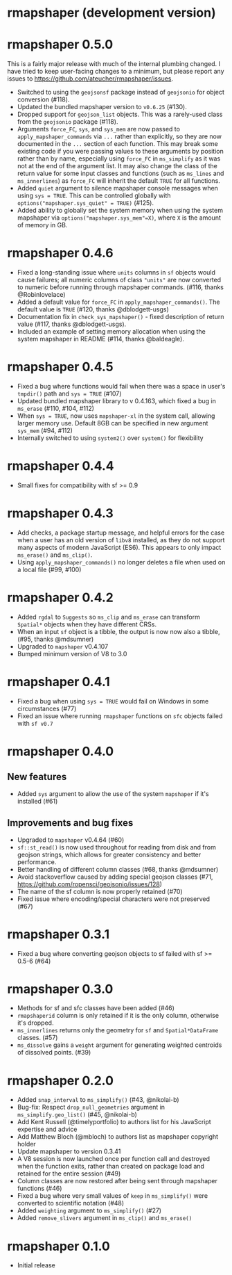 # rmapshaper (development version)

# rmapshaper 0.5.0

This is a fairly major release with much of the internal plumbing changed. I have tried to keep user-facing changes to a minimum, but please report any issues to https://github.com/ateucher/rmapshaper/issues.

* Switched to using the `geojsonsf` package instead of `geojsonio` for object conversion (#118).
* Updated the bundled mapshaper version to `v0.6.25` (#130).
* Dropped support for `geojson_list` objects. This was a rarely-used class from the `geojsonio` package (#118).
* Arguments `force_FC`, `sys`, and `sys_mem` are now passed to `apply_mapshaper_commands` via `...` rather than explicitly, so they are now documented in the `...` section of each function. This may break some existing code if you were passing values to these arguments by position rather than by name, especially using `force_FC` in `ms_simplify` as it was not at the end of the argument list. It may also change the class of the return value for some input classes and functions (such as `ms_lines` and `ms_innerlines`) as `force_FC` will inherit the default `TRUE` for all functions.
* Added `quiet` argument to silence mapshaper console messages when using `sys = TRUE`. This can be controlled globally with `options("mapshaper.sys_quiet" = TRUE)` (#125).
* Added ability to globally set the system memory when using the system mapshaper via `options("mapshaper.sys_mem"=X)`, where `X` is the amount of memory in GB.

# rmapshaper 0.4.6

* Fixed a long-standing issue where `units` columns in `sf` objects would cause failures; all numeric columns of class `"units"` are now converted to numeric before running through mapshaper commands. (#116, thanks @Robinlovelace)
* Added a default value for `force_FC` in `apply_mapshaper_commands()`. The default value is `TRUE` (#120, thanks @dblodgett-usgs)
* Documentation fix in `check_sys_mapshaper()` - fixed description of return value (#117, thanks @dblodgett-usgs).
* Included an example of setting memory allocation when using the system mapshaper in README (#114, thanks @baldeagle).

# rmapshaper 0.4.5

* Fixed a bug where functions would fail when there was a space in user's `tmpdir()`
path and `sys = TRUE` (#107)
* Updated bundled mapshaper library to v 0.4.163, which fixed a bug in `ms_erase` (#110, #104, #112)
* When `sys = TRUE`, now uses `mapshaper-xl` in the system call, allowing 
larger memory use. Default 8GB can be specified in new argument `sys_mem` (#94, #112)
* Internally switched to using `system2()` over `system()` for flexibility

# rmapshaper 0.4.4

* Small fixes for compatibility with sf >= 0.9

# rmapshaper 0.4.3

* Add checks, a package startup message, and helpful errors for the case when 
  a user has an old version of `libv8` installed, as they do not support many
  aspects of modern JavaScript (ES6). This appears to only impact `ms_erase()`
  and `ms_clip()`.
* Using `apply_mapshaper_commands()` no longer deletes a file when used on a local file (#99, #100)

# rmapshaper 0.4.2

* Added `rgdal` to `Suggests` so `ms_clip` and `ms_erase` can transform
 `Spatial*` objects when they have different CRSs.
* When an input `sf` object is a tibble, the output is now now also a tibble, 
(#95, thanks @mdsumner)
* Upgraded to `mapshaper` v0.4.107
* Bumped minimum version of V8 to 3.0

# rmapshaper 0.4.1

* Fixed a bug when using `sys = TRUE` would fail on Windows in some circumstances (#77)
* Fixed an issue where running `rmapshaper` functions on `sfc` objects failed with 
`sf v0.7`

# rmapshaper 0.4.0

## New features

* Added `sys` argument to allow the use of the system `mapshaper` if it's installed (#61)

## Improvements and bug fixes

* Upgraded to `mapshaper` v0.4.64 (#60)
* `sf::st_read()` is now used throughout for reading from disk and from geojson 
strings, which allows for greater consistency and better performance.
* Better handling of different column classes (#68, thanks @mdsumner)
* Avoid stackoverflow caused by adding special geojson classes (#71,
https://github.com/ropensci/geojsonio/issues/128)
* The name of the sf column is now properly retained (#70)
* Fixed issue where encoding/special characters were not preserved (#67)

# rmapshaper 0.3.1

* Fixed a bug where converting geojson objects to sf failed with sf >= 0.5-6 (#64)

# rmapshaper 0.3.0

* Methods for sf and sfc classes have been added (#46)
* `rmapshaperid` column is only retained if it is the only column, otherwise it's dropped.
* `ms_innerlines` returns only the geometry for `sf` and `Spatial*DataFrame` classes. (#57)
* `ms_dissolve` gains a `weight` argument for generating weighted centroids of dissolved points. (#39) 

# rmapshaper 0.2.0

* Added `snap_interval` to `ms_simplify()` (#43, @nikolai-b)
* Bug-fix: Respect `drop_null_geometries` argument in `ms_simplify.geo_list()` (#45, @nikolai-b)
* Add Kent Russell (@timelyportfolio) to authors list for his JavaScript expertise and advice
* Add Matthew Bloch (@mbloch) to authors list as mapshaper copyright holder
* Update mapshaper to version 0.3.41
* A V8 session is now launched once per function call and destroyed when the function exits, rather than created on package load and retained for the entire session (#49)
* Column classes are now restored after being sent through mapshaper functions (#46)
* Fixed a bug where very small values of `keep` in `ms_simplify()` were converted to scientific notation (#48)
* Added `weighting` argument to `ms_simplify()` (#27)
* Added `remove_slivers` argument in `ms_clip()` and `ms_erase()`

# rmapshaper 0.1.0

* Initial release



